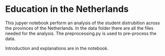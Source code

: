 # Education in the Netherlands

This jupyer notebook perform an analysis of the student distrubition across the provinces of the Netherlands.
In the data folder there are all the files needed for the analysis.
The preprocessing.py is used to pre-process the data. 

Introduction and explanations are in the notebook. 
